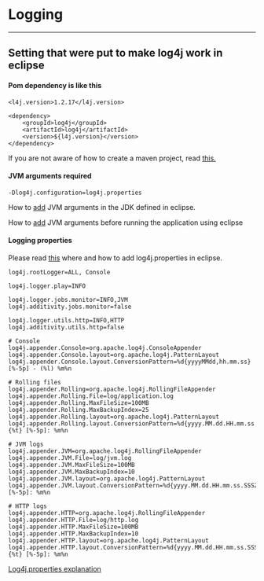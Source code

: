 # Logging #
----------
## Setting that were put to make log4j work in eclipse ##

#### Pom dependency is like this ####

    <l4j.version>1.2.17</l4j.version>
    
    <dependency>
    	<groupId>log4j</groupId>
    	<artifactId>log4j</artifactId>
    	<version>${l4j.version}</version>
    </dependency>

If you are not aware of how to create a maven project, read [this.](#)

#### JVM arguments required ####

    -Dlog4j.configuration=log4j.properties

How to [add](#) JVM arguments in the JDK defined in eclipse.

How to [add](#) JVM arguments before running the application using eclipse

#### Logging properties ####

Please read [this](#) where and how to add log4j.properties in eclipse.

    log4j.rootLogger=ALL, Console
     
    log4j.logger.play=INFO
    
    log4j.logger.jobs.monitor=INFO,JVM
    log4j.additivity.jobs.monitor=false
    
    log4j.logger.utils.http=INFO,HTTP
    log4j.additivity.utils.http=false
     
    # Console
    log4j.appender.Console=org.apache.log4j.ConsoleAppender
    log4j.appender.Console.layout=org.apache.log4j.PatternLayout
    log4j.appender.Console.layout.ConversionPattern=%d{yyyyMMdd,hh.mm.ss} [%-5p] - (%l) %m%n
    
    # Rolling files
    log4j.appender.Rolling=org.apache.log4j.RollingFileAppender
    log4j.appender.Rolling.File=log/application.log
    log4j.appender.Rolling.MaxFileSize=100MB
    log4j.appender.Rolling.MaxBackupIndex=25
    log4j.appender.Rolling.layout=org.apache.log4j.PatternLayout
    log4j.appender.Rolling.layout.ConversionPattern=%d{yyyy.MM.dd.HH.mm.ss.SSSZ} {%t} [%-5p]: %m%n
    
    # JVM logs
    log4j.appender.JVM=org.apache.log4j.RollingFileAppender
    log4j.appender.JVM.File=log/jvm.log
    log4j.appender.JVM.MaxFileSize=100MB
    log4j.appender.JVM.MaxBackupIndex=10
    log4j.appender.JVM.layout=org.apache.log4j.PatternLayout
    log4j.appender.JVM.layout.ConversionPattern=%d{yyyy.MM.dd.HH.mm.ss.SSSZ} [%-5p]: %m%n
    
    # HTTP logs
    log4j.appender.HTTP=org.apache.log4j.RollingFileAppender
    log4j.appender.HTTP.File=log/http.log
    log4j.appender.HTTP.MaxFileSize=100MB
    log4j.appender.HTTP.MaxBackupIndex=10
    log4j.appender.HTTP.layout=org.apache.log4j.PatternLayout
    log4j.appender.HTTP.layout.ConversionPattern=%d{yyyy.MM.dd.HH.mm.ss.SSSZ} {%t} [%-5p]: %m%n

[Log4j.properties explanation]()

